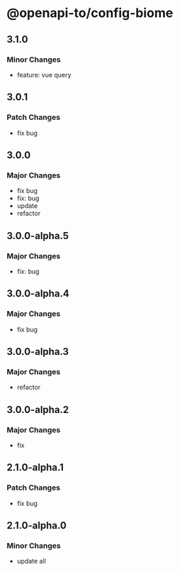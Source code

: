 # @openapi-to/config-biome

## 3.1.0

### Minor Changes

- feature: vue query

## 3.0.1

### Patch Changes

- fix bug

## 3.0.0

### Major Changes

- fix bug
- fix: bug
- update
- refactor

## 3.0.0-alpha.5

### Major Changes

- fix: bug

## 3.0.0-alpha.4

### Major Changes

- fix bug

## 3.0.0-alpha.3

### Major Changes

- refactor

## 3.0.0-alpha.2

### Major Changes

- fix

## 2.1.0-alpha.1

### Patch Changes

- fix bug

## 2.1.0-alpha.0

### Minor Changes

- update all
